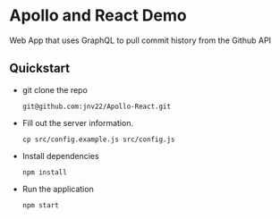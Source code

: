 # Apollo and React Demo
Web App that uses GraphQL to pull commit history from the Github API


## Quickstart
* git clone the repo
  ```
  git@github.com:jnv22/Apollo-React.git
  ```
* Fill out the server information.
  ```
  cp src/config.example.js src/config.js
   ```
* Install dependencies
  ```
  npm install
  ```
* Run the application
  ```
  npm start
  ```
